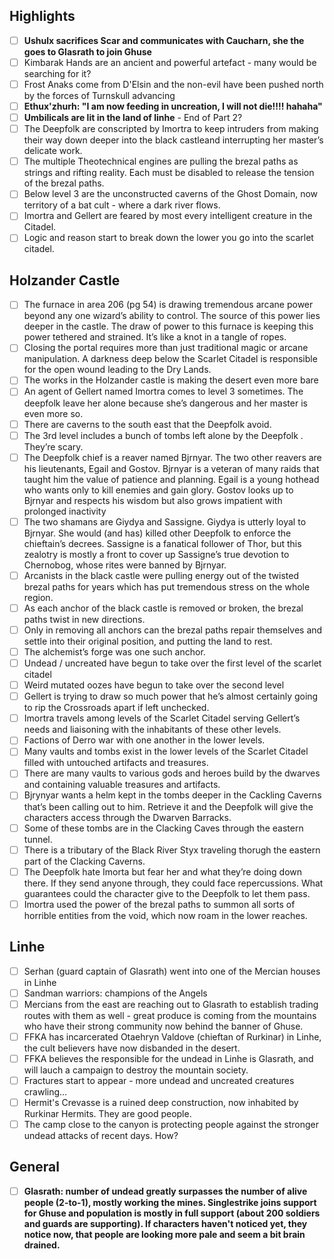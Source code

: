 ## Highlights

- [ ] **Ushulx sacrifices Scar and communicates with Caucharn, she the goes to Glasrath to join Ghuse**
- [ ] Kimbarak Hands are an ancient and powerful artefact - many would be searching for it?
- [ ] Frost Anaks come from D'Elsin and the non-evil have been pushed north by the forces of Turnskull advancing
- [ ] **Ethux'zhurh: "I am now feeding in uncreation, I will not die!!!! hahaha"**
- [ ] **Umbilicals are lit in the land of linhe** - End of Part 2?
- [ ] The Deepfolk  are conscripted by Imortra to keep intruders from making their way down deeper into the black castleand interrupting her master’s delicate work.
- [ ] The multiple Theotechnical engines are pulling the brezal paths as strings and rifting reality. Each must be disabled to release the tension of the brezal paths.
- [ ] Below level 3 are the unconstructed caverns of the Ghost Domain, now territory of a bat cult - where a dark river flows.
- [ ] Imortra and Gellert are feared by most every intelligent creature in the Citadel.
- [ ] Logic and reason start to break down the lower you go into the scarlet citadel.

## Holzander Castle

- [ ] The furnace in area 206 (pg 54) is drawing tremendous arcane power beyond any one wizard’s ability to control. The source of this power lies deeper in the castle. The draw of power to this furnace is keeping this power tethered and strained. It’s like a knot in a tangle of ropes.
- [ ] Closing the portal requires more than just traditional magic or arcane manipulation. A darkness deep below the Scarlet Citadel is responsible for the open wound leading to the Dry Lands.
- [ ] The works in the Holzander castle is making the desert even more bare
- [ ] An agent of Gellert named Imortra comes to level 3 sometimes. The deepfolk leave her alone because she’s dangerous and her master is even more so.
- [ ] There are caverns to the south east that the Deepfolk avoid.
- [ ] The 3rd level includes a bunch of tombs left alone by the Deepfolk . They’re scary.
- [ ] The Deepfolk chief is a reaver named Bjrnyar. The two other reavers are his lieutenants, Egail and Gostov. Bjrnyar is a veteran of many raids that taught him the value of patience and planning. Egail is a young hothead who wants only to kill enemies and gain glory. Gostov looks up to Bjrnyar and respects his wisdom but also grows impatient with prolonged inactivity
- [ ] The two shamans are Giydya and Sassigne. Giydya is utterly loyal to Bjrnyar. She would (and has) killed other Deepfolk  to enforce the chieftain’s decrees. Sassigne is a fanatical follower of Thor, but this zealotry is mostly a front to cover up Sassigne’s true devotion to Chernobog, whose rites were banned by Bjrnyar.
- [ ] Arcanists in the black castle were pulling energy out of the twisted brezal paths for years which has put tremendous stress on the whole region.
- [ ] As each anchor of the black castle is removed or broken, the brezal paths twist in new directions.
- [ ] Only in removing all anchors can the brezal paths repair themselves and settle into their original position, and putting the land to rest.
- [ ] The alchemist’s forge was one such anchor.
- [ ] Undead / uncreated have begun to take over the first level of the scarlet citadel
- [ ] Weird mutated oozes have begun to take over the second level
- [ ] Gellert is trying to draw so much power that he’s almost certainly going to rip the Crossroads apart if left unchecked.
- [ ] Imortra travels among levels of the Scarlet Citadel serving Gellert’s needs and liaisoning with the inhabitants of these other levels.
- [ ] Factions of Derro war with one another in the lower levels.
- [ ] Many vaults and tombs exist in the lower levels of the Scarlet Citadel filled with untouched artifacts and treasures.
- [ ] There are many vaults to various gods and heroes build by the dwarves and containing valuable treasures and artifacts.
- [ ] Bjrynyar wants a helm kept in the tombs deeper in the Cackling Caverns that’s been calling out to him. Retrieve it and the Deepfolk will give the characters access through the Dwarven Barracks.
- [ ] Some of these tombs are in the Clacking Caves through the eastern tunnel.
- [ ] There is a tributary of the Black River Styx traveling thorugh the eastern part of the Clacking Caverns.
- [ ] The Deepfolk  hate Imorta but fear her and what they’re doing down there. If they send anyone through, they could face repercussions. What guarantees could the character give to the Deepfolk to let them pass.
- [ ] Imortra used the power of the brezal paths to summon all sorts of horrible entities from the void, which now roam in the lower reaches.

## Linhe

- [ ] Serhan (guard captain of Glasrath) went into one of the Mercian houses in Linhe
- [ ] Sandman warriors: champions of the Angels
- [ ] Mercians from the east are reaching out to Glasrath to establish trading routes with them as well - great produce is coming from the mountains who have their strong community now behind the banner of Ghuse.
- [ ] FFKA has incarcerated Otaehryn Valdove (chieftan of Rurkinar) in Linhe, the cult believers have now disbanded in the desert.
- [ ] FFKA believes the responsible for the undead in Linhe is Glasrath, and will lauch a campaign to destroy the mountain society.
- [ ] Fractures start to appear - more undead and uncreated creatures crawling...
- [ ] Hermit's Crevasse is a ruined deep construction, now inhabited by Rurkinar Hermits. They are good people.
- [ ] The camp close to the canyon is protecting people against the stronger undead attacks of recent days. How?

## General

- [ ] **Glasrath: number of undead greatly surpasses the number of alive people (2-to-1), mostly working the mines. Singlestrike joins support for Ghuse and population is mostly in full support (about 200 soldiers and guards are supporting). If characters haven't noticed yet, they notice now, that people are looking more pale and seem a bit brain drained.**


